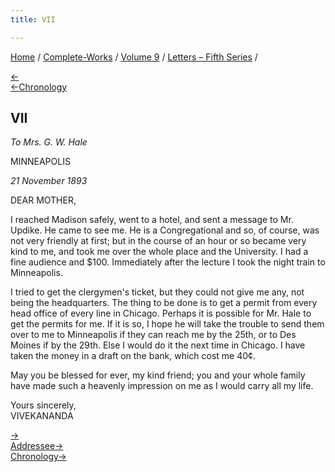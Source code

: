 ```yaml
---
title: VII

---
```

<div>

[Home](../../../index.htm) / [Complete-Works](../../complete_works.htm)
/ [Volume 9](../volume_9_contents.htm) / [Letters – Fifth
Series](letters_fifth_series_contents.htm) /

[←](006_sharat.htm)  
[←Chronology](../../volume_7/epistles_third_series/13_mrs_woods.htm)

## VII

*To Mrs. G. W. Hale*

MINNEAPOLIS

*21 November 1893*

DEAR MOTHER,

I reached Madison safely, went to a hotel, and sent a message to Mr.
Updike. He came to see me. He is a Congregational and so, of course, was
not very friendly at first; but in the course of an hour or so became
very kind to me, and took me over the whole place and the University. I
had a fine audience and $100. Immediately after the lecture I took the
night train to Minneapolis.

I tried to get the clergymen's ticket, but they could not give me any,
not being the headquarters. The thing to be done is to get a permit from
every head office of every line in Chicago. Perhaps it is possible for
Mr. Hale to get the permits for me. If it is so, I hope he will take the
trouble to send them over to me to Minneapolis if they can reach me by
the 25th, or to Des Moines if by the 29th. Else I would do it the next
time in Chicago. I have taken the money in a draft on the bank, which
cost me 40¢.

May you be blessed for ever, my kind friend; you and your whole family
have made such a heavenly impression on me as I would carry all my life.

Yours sincerely,  
VIVEKANANDA

[→  
](008_mother.htm)[Addressee→](008_mother.htm)  
[Chronology→](008_mother.htm)

</div>
